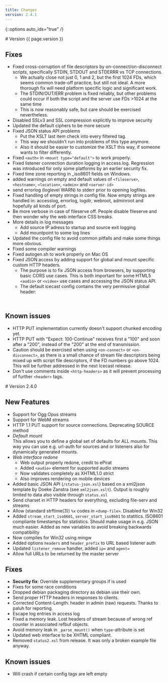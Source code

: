 ```yaml
---
title: Changes
version: 2.4.1
---
```


{::options auto_ids="true" /}

<div id="v{{ page.version }}" class="article" markdown="1">
# Version {{ page.version }}

## Fixes

-	Fixed cross-corruption of file descriptors by on-connect/on-disconnect scripts, specifically STDIN, STDOUT and STDERRR vs TCP connections.
	* We actually close not just 0, 1 and 2, but the first 1024 FDs, which seems common trade-off practice, but still not ideal. A more thorough fix will need platform specific logic and significant work.
	* The STDIN/OUT/ERR problem is fixed reliably, but other problems could occur if both the script and the server use FDs >1024 at the same time
	* This is now reasonably safe, but care should be exercised nevertheless. 
-	Disabled SSLv3 and SSL compression explicitly to improve security
-	Updated the default ciphers to be more secure
-	Fixed JSON status API problems
	* Put the XSLT last item check into every filtered tag.
	* This way we shouldn't run into problems of this type anymore.
	* Also it should be easier to customize the XSLT this way, if someone wants to filter differently.
-	Fixed `<auth>` in `<mount type="default">` to work properly.
-	Fixed listener connection duration logging in access.log. Regression was introduced for only some platforms by an earlier security fix.
-	Fixed time zone reporting in _iso8601 fields on Windows.
-	added warnings on empty and default values of `<fileserve>`, `<hostname>`, `<location>`, `<admin>` and `<server-id>`
-	send errorlog (loglevel WARN) to stderr prior to opening logfiles.
-	Fixed handling of empty strings in config file. Now empty strings are handled in: accesslog, errorlog, logdir, webroot, adminroot and hopefully all kinds of port.
-	Be more verbose in case of fileserve off. People disable fileserve and then wonder why the web interface CSS breaks.
-	More details in log messages
	* Add source IP adress to startup and source exit logging
	* Add mountpoint to some log lines
-	Updated the config file to avoid common pitfalls and make some things more obvious.
-	Fixed some compiler warnings
-	Fixed autogen.sh to work properly on Mac OS
-	Fixed JSON access by adding support for global and mount specific custom HTTP headers.
	* The purpose is to fix JSON access from browsers, by supporting basic CORS use cases. This is both important for some HTML5 `<audio>` or `<video>` use cases and accessing the JSON status API.
	* The default icecast config contains the very permissive global header: <header name="Access-Control-Allow-Origin" value="*" />

## Known issues

-	HTTP PUT implementation currently doesn't support chunked encoding yet.
-	HTTP PUT with "Expect: 100-Continue" receives first a "100" and soon after a "200", instead of the "200" at the end of transmission.
-	Caution should be exercised when using `<on-connect>` or `<on-disconnect>`, as there is a small chance of stream file descriptors being mixed up with script file descriptors, if the FD numbers go above 1024. This will be further addressed in the next Icecast release.
-	Don't use comments inside `<http-headers>` as it will prevent processing of further `<header>` tags.
</div>

<div id="v2.4.0" class="article" markdown="1">
# Version 2.4.0

## New Features

-	Support for Ogg Opus streams
-	Support for WebM streams
-	HTTP 1.1 PUT support for source connections. Deprecating SOURCE method
-	_Default mount_  
	This allows you to define a global set of defaults for ALL mounts. This way you can use e.g. url-auth for sources and or listeners also for dynamically generated mounts.
-	_Web interface redone_
	*	Web output properly redone, credit to ePirat
	*	Added `<audio>` element for supported audio streams
	*	Now validates completely as XHTML1.0 strict
	*	Also improves rendering on mobile devices
-	Added basic JSON API (`/status-json.xsl`) based on a xml2json template by Doeke Zanstra (see `xml2json.xslt`). Output is roughly limited to data also visible through `status.xsl`
-	Send charset in HTTP headers for everything, excluding file-serv and streams
-	Allow (standard strftime(3)) `%x` codes in `<dump-file>`. Disabled for Win32
-	Added `stream_start_iso8601`, `server_start_iso8601` to statitics. ISO8601 compliante timestamps for statistics. Should make usage in e.g. JSON much easier. Added as new variables to avoid breaking backwards compatibility
-	Now compiles for Win32 using mingw
-	Added options `headers` and `header_prefix` to URL based listener auth
-	Updated `listener_remove` handler, added `ip=` and `agent=`
-	Allow full URLs to be returned by the master server

## Fixes

-	__Security fix__: Override supplementary groups if is used
-	Fixes for some race conditions
-	Dropped debian packaging directory as debian use their own.
-	Send proper HTTP headers in responses to clients.
-	Corrected Content-Length: header in admin (raw) requests. Thanks to paluh for reporting.
-	Escape log entries in access log
-	Fixed a memory leak. Lost headers of stream because of wrong ref counter in associated refbuf objects.
-	Avoid memory leak in `_parse_mount()` when `type`-attribute is set
-	Updated web interface to be XHTML compliant.
-	Removed `status2.xsl` from release. It was only a broken example file anyway.

## Known issues

-	Will crash if certain config tags are left empty

</div>

